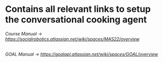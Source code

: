 # Contains all relevant links to setup the conversational cooking agent
###### Course Manual -> https://socialrobotics.atlassian.net/wiki/spaces/MAS22/overview
###### GOAL Manual   -> https://goalapl.atlassian.net/wiki/spaces/GOAL/overview
